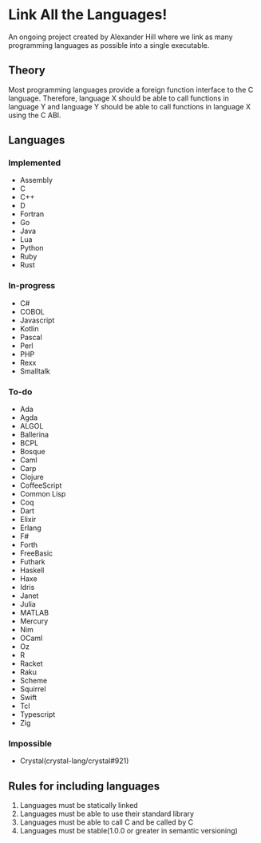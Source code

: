 # Link All the Languages!

An ongoing project created by Alexander Hill where we link as many programming languages as possible into a single executable.

## Theory

Most programming languages provide a foreign function interface to the C language. Therefore, language X should be able to call functions in language Y and language Y should be able to call functions in language X using the C ABI.

## Languages

### Implemented

- Assembly
- C
- C++
- D
- Fortran
- Go
- Java
- Lua
- Python
- Ruby
- Rust

### In-progress

- C#
- COBOL
- Javascript
- Kotlin
- Pascal
- Perl
- PHP
- Rexx
- Smalltalk

### To-do

- Ada
- Agda
- ALGOL
- Ballerina
- BCPL
- Bosque
- Caml
- Carp
- Clojure
- CoffeeScript
- Common Lisp
- Coq
- Dart
- Elixir
- Erlang
- F#
- Forth
- FreeBasic
- Futhark
- Haskell
- Haxe
- Idris
- Janet
- Julia
- MATLAB
- Mercury
- Nim
- OCaml
- Oz
- R
- Racket
- Raku
- Scheme
- Squirrel
- Swift
- Tcl
- Typescript
- Zig

### Impossible

- Crystal(crystal-lang/crystal#921)

## Rules for including languages

1. Languages must be statically linked
2. Languages must be able to use their standard library
3. Languages must be able to call C and be called by C
4. Languages must be stable(1.0.0 or greater in semantic versioning)